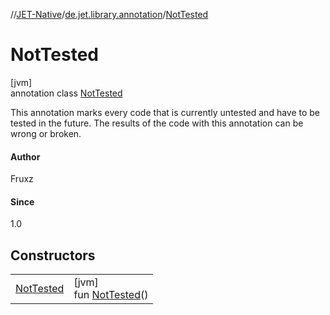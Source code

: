 //[JET-Native](../../../index.md)/[de.jet.library.annotation](../index.md)/[NotTested](index.md)

# NotTested

[jvm]\
annotation class [NotTested](index.md)

This annotation marks every code that is currently untested and have to be tested in the future. The results of the code with this annotation can be wrong or broken.

#### Author

Fruxz

#### Since

1.0

## Constructors

| | |
|---|---|
| [NotTested](-not-tested.md) | [jvm]<br>fun [NotTested](-not-tested.md)() |
